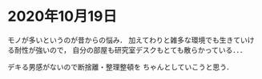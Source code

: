 # 2020年10月19日 



モノが多いというのが昔からの悩み．
加えてわりと雑多な環境でも生きていける耐性が強いので，
自分の部屋も研究室デスクもとても散らかっている．．．




デキる男感がないので断捨離・整理整頓を
ちゃんとしていこうと思う．
